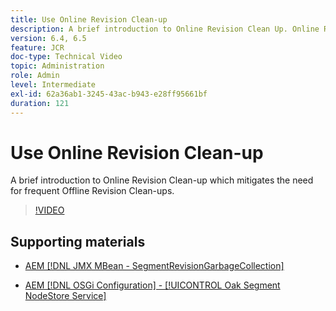 ```yaml
---
title: Use Online Revision Clean-up
description: A brief introduction to Online Revision Clean Up. Online Revision Clean Up mitigates the need for frequent Offline Revision Clean Up.
version: 6.4, 6.5
feature: JCR
doc-type: Technical Video
topic: Administration
role: Admin
level: Intermediate
exl-id: 62a36ab1-3245-43ac-b943-e28ff95661bf
duration: 121
---
```

# Use Online Revision Clean-up

A brief introduction to Online Revision Clean-up which mitigates the need for frequent Offline Revision Clean-ups.

>[!VIDEO](https://video.tv.adobe.com/v/17004?quality=12&learn=on)

## Supporting materials

* [AEM [!DNL JMX MBean - SegmentRevisionGarbageCollection]](http://localhost:4502/system/console/jmx/org.apache.jackrabbit.oak%3Aname%3DSegment+node+store+revision+garbage+collection%2Ctype%3DSegmentRevisionGarbageCollection)

* [AEM [!DNL OSGi Configuration] - [!UICONTROL Oak Segment NodeStore Service]](http://localhost:4502/system/console/configMgr/org.apache.jackrabbit.oak.segment.SegmentNodeStoreService)
